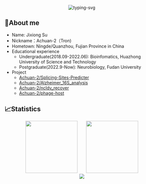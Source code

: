 <p align="center">
   <img src="https://readme-typing-svg.herokuapp.com?color=28696B&size=21&center=true&lines=%E9%97%AA%E9%97%AA%E5%8F%91%E4%BA%AE%EF%BC%8C%E9%97%AA%E9%97%AA%E5%8F%91%E4%BA%AE;Achuan-2+%E7%A5%9D%E4%BD%A0%E4%BB%8A%E6%97%A5%E6%84%89%E5%BF%AB" alt="typing-svg">
</p>


## 🥱About me

- Name: Jixiong Su
- Nickname：Achuan-2（Tron)
- Hometown: Ningde/Quanzhou, Fujian Province in China
- Educational experience
   - Undergraduate(2018.09-2022.06): Bioinfomatics, Huazhong University of Science and Technology
   - Postgraduate(2022.9-Now): Neurobiology, Fudan University
- Project
   - [Achuan-2/Splicing-Sites-Predicter](https://github.com/Achuan-2/Splicing-Sites-Predicter)
   - [Achuan-2/Alzheimer_16S_analysis](https://github.com/Achuan-2/Alzheimer_16S_analysis)
   - [Achuan-2/ncldv_recover](https://github.com/Achuan-2/ncldv_recover)
   - [Achuan-2/phage-host](https://github.com/Achuan-2/phage-host)


## 📈Statistics

<div align="center">
<span>&emsp;&emsp;</span>
<img height="170px" src="https://github-readme-stats.vercel.app/api?username=Achuan-2" /><span>&emsp;&emsp;</span><img height="170px" src="https://github-readme-stats.vercel.app/api/top-langs/?username=Achuan-2&layout=compact&langs_count=8" />
<span>&emsp;&emsp;</span>
</div>

<div align="center">
    <img  src="https://github-readme-streak-stats.herokuapp.com/?user=Achuan-2" />
</div>
